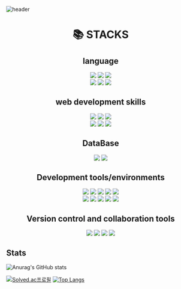 ![header](https://capsule-render.vercel.app/api?type=Slice&color=38d9a9&height=180&section=header&text=Kim's%20GIT&fontSize=80&fontColor=343a40&animation=twinkling&rotate=-5)

<div align=center><h1>📚 STACKS</h1></div>

<div align=center> 
  <h2>language</h2>
  <img src="https://img.shields.io/badge/java-007396?style=for-the-badge&logo=java&logoColor=white"> 
  <img src="https://img.shields.io/badge/python-3776AB?style=for-the-badge&logo=python&logoColor=white"> 
  <img src="https://img.shields.io/badge/c-00B265?style=for-the-badge&logo=c&logoColor=white"> <br>
  <img src="https://img.shields.io/badge/swift-F05138?style=for-the-badge&logo=swift&logoColor=white"> 
  <img src="https://img.shields.io/badge/solidity-2C4F7C?style=for-the-badge&logo=solidity&logoColor=white">
  <img src="https://img.shields.io/badge/R-276DC3?style=for-the-badge&logo=R&logoColor=white">  
  <br>
  <h2>web development skills</h2>
  <img src="https://img.shields.io/badge/html5-E34F26?style=for-the-badge&logo=html5&logoColor=white"> 
  <img src="https://img.shields.io/badge/css-1572B6?style=for-the-badge&logo=css3&logoColor=white"> 
  <img src="https://img.shields.io/badge/javascript-F7DF1E?style=for-the-badge&logo=javascript&logoColor=black"> <br>
  <img src="https://img.shields.io/badge/jquery-0769AD?style=for-the-badge&logo=jquery&logoColor=white">
    <img src="https://img.shields.io/badge/flask-000000?style=for-the-badge&logo=flask&logoColor=white"> 
  <img src="https://img.shields.io/badge/bootstrap-7952B3?style=for-the-badge&logo=bootstrap&logoColor=white">
  
  <br>
  <h2>DataBase</h2>
  <img src="https://img.shields.io/badge/oracle-F80000?style=for-the-badge&logo=oracle&logoColor=white"> 
  <img src="https://img.shields.io/badge/mysql-4479A1?style=for-the-badge&logo=mysql&logoColor=white">  
    <br>
 <h2>Development tools/environments</h2>
 <img src="https://img.shields.io/badge/linux-FCC624?style=for-the-badge&logo=linux&logoColor=black">

  <img src="https://img.shields.io/badge/spyderide-FF0000?style=for-the-badge&logo=spyderide&logoColor=black">
   <img src="https://img.shields.io/badge/jupyter-F37626?style=for-the-badge&logo=jupyter&logoColor=black">
   <img src="https://img.shields.io/badge/pycharm-FFFC00?style=for-the-badge&logo=pycharm&logoColor=black">
   <img src="https://img.shields.io/badge/googlecolab-F9AB00?style=for-the-badge&logo=googlecolab&logoColor=black">
   <br>
  <img src="https://img.shields.io/badge/spring-6DB33F?style=for-the-badge&logo=spring&logoColor=white">
  <img src="https://img.shields.io/badge/springboot-6DB33F?style=for-the-badge&logo=springboot&logoColor=white"> 
 <img src="https://img.shields.io/badge/node.js-339933?style=for-the-badge&logo=Node.js&logoColor=white">
  <img src="https://img.shields.io/badge/amazonaws-232F3E?style=for-the-badge&logo=amazonaws&logoColor=white"> 
  <img src="https://img.shields.io/badge/apache tomcat-F8DC75?style=for-the-badge&logo=apachetomcat&logoColor=black">
  <br>
  <h2>Version control and collaboration tools</h2>
  <img src="https://img.shields.io/badge/github-181717?style=for-the-badge&logo=github&logoColor=white">
  <img src="https://img.shields.io/badge/git-F05032?style=for-the-badge&logo=git&logoColor=white">
  <img src="https://img.shields.io/badge/notion-000000?style=for-the-badge&logo=notion&logoColor=white">
  <img src="https://img.shields.io/badge/fontawesome-339AF0?style=for-the-badge&logo=fontawesome&logoColor=white">
  <br>
</div>

## Stats

![Anurag's GitHub stats](https://github-readme-stats.vercel.app/api?username=kky98&show_icons=true&theme=radical)

 [![Solved.ac프로필](http://mazassumnida.wtf/api/generate_badge?boj=kky98)](https://solved.ac/kky98)
 [![Top Langs](https://github-readme-stats.vercel.app/api/top-langs/?username=kky98&layout=compact)](https://github.com/anuraghazra/github-readme-stats)

<!--
**kky98/kky98** is a ✨ _special_ ✨ repository because its `README.md` (this file) appears on your GitHub profile.

Here are some ideas to get you started:

- 🔭 I’m currently working on ...
- 🌱 I’m currently learning ...
- 👯 I’m looking to collaborate on ...
- 🤔 I’m looking for help with ...
- 💬 Ask me about ...
- 📫 How to reach me: ...
- 😄 Pronouns: ...
- ⚡ Fun fact: ...
-->
